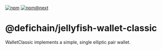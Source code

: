 [![npm](https://img.shields.io/npm/v/@defichain/jellyfish-wallet-classic)](https://www.npmjs.com/package/@defichain/jellyfish-wallet-classic/v/latest)
[![npm@next](https://img.shields.io/npm/v/@defichain/jellyfish-wallet-classic/next)](https://www.npmjs.com/package/@defichain/jellyfish-wallet-classic/v/next)

# @defichain/jellyfish-wallet-classic

WalletClassic implements a simple, single elliptic pair wallet.
